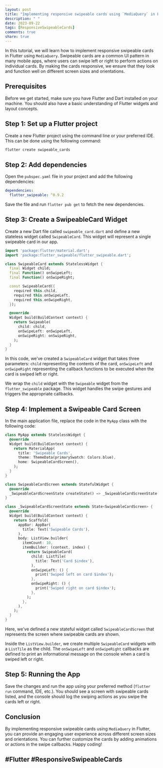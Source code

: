```yaml
---
layout: post
title: "Implementing responsive swipeable cards using `MediaQuery` in Flutter"
description: " "
date: 2023-09-22
tags: [ResponsiveSwipeableCards]
comments: true
share: true
---
```


In this tutorial, we will learn how to implement responsive swipeable cards in Flutter using `MediaQuery`. Swipeable cards are a common UI pattern in many mobile apps, where users can swipe left or right to perform actions on individual cards. By making the cards responsive, we ensure that they look and function well on different screen sizes and orientations.

## Prerequisites

Before we get started, make sure you have Flutter and Dart installed on your machine. You should also have a basic understanding of Flutter widgets and layout concepts.

## Step 1: Set up a Flutter project

Create a new Flutter project using the command line or your preferred IDE. This can be done using the following command: 

```bash
flutter create swipeable_cards
```

## Step 2: Add dependencies

Open the `pubspec.yaml` file in your project and add the following dependencies:

```yaml
dependencies:
  flutter_swipeable: ^0.9.2
```

Save the file and run `flutter pub get` to fetch the new dependencies.

## Step 3: Create a SwipeableCard Widget

Create a new Dart file called `swipeable_card.dart` and define a new stateless widget called `SwipeableCard`. This widget will represent a single swipeable card in our app.

```dart
import 'package:flutter/material.dart';
import 'package:flutter_swipeable/flutter_swipeable.dart';

class SwipeableCard extends StatelessWidget {
  final Widget child;
  final Function() onSwipeLeft;
  final Function() onSwipeRight;

  const SwipeableCard({
    required this.child,
    required this.onSwipeLeft,
    required this.onSwipeRight,
  });

  @override
  Widget build(BuildContext context) {
    return Swipeable(
      child: child,
      onSwipeLeft: onSwipeLeft,
      onSwipeRight: onSwipeRight,
    );
  }
}
```

In this code, we've created a `SwipeableCard` widget that takes three parameters: `child` representing the contents of the card, `onSwipeLeft` and `onSwipeRight` representing the callback functions to be executed when the card is swiped left or right.

We wrap the `child` widget with the `Swipeable` widget from the `flutter_swipeable` package. This widget handles the swipe gestures and triggers the appropriate callbacks.

## Step 4: Implement a Swipeable Card Screen

In the main application file, replace the code in the `MyApp` class with the following code:

```dart
class MyApp extends StatelessWidget {
  @override
  Widget build(BuildContext context) {
    return MaterialApp(
      title: 'Swipeable Cards',
      theme: ThemeData(primarySwatch: Colors.blue),
      home: SwipeableCardScreen(),
    );
  }
}

class SwipeableCardScreen extends StatefulWidget {
  @override
  _SwipeableCardScreenState createState() => _SwipeableCardScreenState();
}

class _SwipeableCardScreenState extends State<SwipeableCardScreen> {
  @override
  Widget build(BuildContext context) {
    return Scaffold(
      appBar: AppBar(
        title: Text('Swipeable Cards'),
      ),
      body: ListView.builder(
        itemCount: 10,
        itemBuilder: (context, index) {
          return SwipeableCard(
            child: ListTile(
              title: Text('Card $index'),
            ),
            onSwipeLeft: () {
              print('Swiped left on card $index');
            },
            onSwipeRight: () {
              print('Swiped right on card $index');
            },
          );
        },
      ),
    );
  }
}
```

Here, we've defined a new stateful widget called `SwipeableCardScreen` that represents the screen where swipeable cards are shown. 

Inside the `ListView.builder`, we create multiple `SwipeableCard` widgets with a `ListTile` as the child. The `onSwipeLeft` and `onSwipeRight` callbacks are defined to print an informational message on the console when a card is swiped left or right.

## Step 5: Running the App

Save the changes and run the app using your preferred method (`flutter run` command, IDE, etc.). You should see a screen with swipeable cards listed, and the console should log the swiping actions as you swipe the cards left or right.

## Conclusion

By implementing responsive swipeable cards using `MediaQuery` in Flutter, you can provide an engaging user experience across different screen sizes and orientations. You can further customize the cards by adding animations or actions in the swipe callbacks. Happy coding!

## #Flutter #ResponsiveSwipeableCards